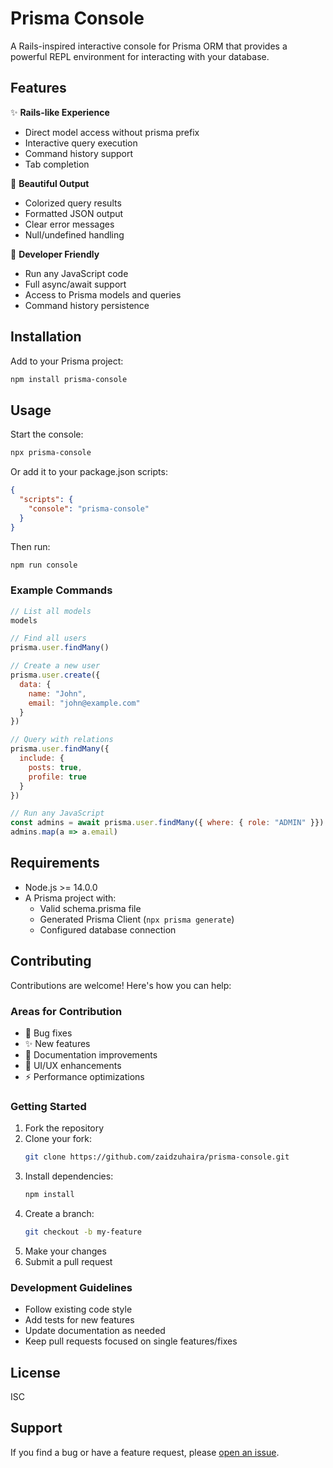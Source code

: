 # Prisma Console

A Rails-inspired interactive console for Prisma ORM that provides a powerful REPL environment for interacting with your database.

## Features

✨ **Rails-like Experience**
- Direct model access without prisma prefix
- Interactive query execution
- Command history support
- Tab completion

🎨 **Beautiful Output**
- Colorized query results
- Formatted JSON output
- Clear error messages
- Null/undefined handling

🔧 **Developer Friendly**
- Run any JavaScript code
- Full async/await support
- Access to Prisma models and queries
- Command history persistence

## Installation

Add to your Prisma project:

```bash
npm install prisma-console
```

## Usage

Start the console:

```bash
npx prisma-console
```

Or add it to your package.json scripts:
```json
{
  "scripts": {
    "console": "prisma-console"
  }
}
```

Then run:
```bash
npm run console
```

### Example Commands

```javascript
// List all models
models

// Find all users
prisma.user.findMany()

// Create a new user
prisma.user.create({ 
  data: { 
    name: "John",
    email: "john@example.com"
  }
})

// Query with relations
prisma.user.findMany({
  include: {
    posts: true,
    profile: true
  }
})

// Run any JavaScript
const admins = await prisma.user.findMany({ where: { role: "ADMIN" }})
admins.map(a => a.email)
```

## Requirements

- Node.js >= 14.0.0
- A Prisma project with:
  - Valid schema.prisma file
  - Generated Prisma Client (`npx prisma generate`)
  - Configured database connection

## Contributing

Contributions are welcome! Here's how you can help:

### Areas for Contribution

- 🐛 Bug fixes
- ✨ New features
- 📝 Documentation improvements
- 🎨 UI/UX enhancements
- ⚡ Performance optimizations

### Getting Started

1. Fork the repository
2. Clone your fork:
   ```bash
   git clone https://github.com/zaidzuhaira/prisma-console.git
   ```
3. Install dependencies:
   ```bash
   npm install
   ```
4. Create a branch:
   ```bash
   git checkout -b my-feature
   ```
5. Make your changes
6. Submit a pull request

### Development Guidelines

- Follow existing code style
- Add tests for new features
- Update documentation as needed
- Keep pull requests focused on single features/fixes

## License

ISC

## Support

If you find a bug or have a feature request, please [open an issue](https://github.com/zaidzuhaira/prisma-console/issues).